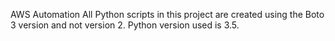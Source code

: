 AWS Automation
All Python scripts in this project are created using the Boto 3 version and not version 2. Python version used is 3.5.
